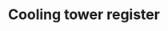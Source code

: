 ---
schema: default
title: Cooling tower register
organization: Aberdeenshire Council
notes: >-
    
resources:
  - name: Cooling tower register CSV
  - url: >-
      https://online.aberdeenshire.gov.uk/apps/OpenData/csv/cooling-towers-register.csv
  - format: CSV
license: Open Government Licence 3.0 (United Kingdom)
category:


  - Cooling Towersmaintainer: Aberdeenshire Council
maintainer_email: someone@example.com
---